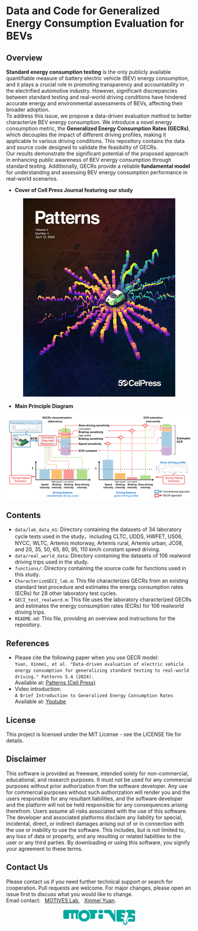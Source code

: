 # Data and Code for Generalized Energy Consumption Evaluation for BEVs  

## Overview  
**Standard energy consumption testing** is the only publicly available quantifiable measure of battery electric vehicle (BEV) energy consumption, and it plays a crucial role in promoting transparency and accountability in the electrified automotive industry. However, significant discrepancies between standard testing and real-world driving conditions have hindered accurate energy and environmental assessments of BEVs, affecting their broader adoption.  
To address this issue, we propose a data-driven evaluation method to better characterize BEV energy consumption. We introduce a novel energy consumption metric, the **Generalized Energy Consumption Rates (GECRs)**, which decouples the impact of different driving profiles, making it applicable to various driving conditions. This repository contains the data and source code designed to validate the feasibility of GECRs.  
Our results demonstrate the significant potential of the proposed approach in enhancing public awareness of BEV energy consumption through standard testing. Additionally, GECRs provide a reliable **fundamental model** for understanding and assessing BEV energy consumption performance in real-world scenarios.

- **Cover of Cell Press Journal featuring our study**
<p align="center">
  <img src="https://github.com/MOTIVES-LAB/generalized-energy-consumption-evaluation-for-ev/blob/main/figures/cover.tif%20(1).jpg" alt="drawing" width="413"/>
</p>  

- **Main Principle Diagram** 
<p align="center">
  <img src="https://github.com/MOTIVES-LAB/bev-energy-consumption-estimator/blob/main/figures/schemetic.svg" alt="drawing" />
</p>

  


## Contents
- `data/lab_data_m1`: Directory containing the datasets of 34 laboratory cycle tests used in the study，including CLTC, UDDS, HWFET, US06, NYCC, WLTC, Artemis motorway, Artemis rural, Artemis urban, JC08, and 20, 35, 50, 65, 80, 95, 110 km/h constant speed driving.  
- `data/real_world_data`: Directory containing the datasets of 106 realword driving trips used in the study.  
- `functions/`: Directory containing the source code for functions used in this study.  
- `CharacterizeGECI_lab.m`: This file characterizes GECRs from an existing standard test procedure and estimates the energy consumption rates (ECRs) for 28 other laboratory test cycles.
- `GECI_test_realword.m`: This file uses the laboratory characterized GECRs and estimates the energy consumption rates (ECRs) for 106 realworld driving trips.
- `README.md`: This file, providing an overview and instructions for the repository.  

## References
- Please cite the following paper when you use GECR model:  
`
Yuan, Xinmei, et al. "Data-driven evaluation of electric vehicle energy consumption for generalizing standard testing to real-world driving." Patterns 5.4 (2024).  
`\
Available at: [Patterns (Cell Press)](https://doi.org/10.1016/j.patter.2024.100950)  
- Video introduction:  
`
A Brief Introduction to Generalized Energy Consumption Rates  
`\
Available at: [Youtube](https://www.youtube.com/watch?v=vmJZik6mKlA&t=61s)  


## License
This project is licensed under the MIT License - see the LICENSE file for details.

## Disclaimer
This software is provided as freeware, intended solely for non-commercial, educational, and research purposes. It must not be used for any commercial purposes without prior authorization from the software developer. Any use for commercial purposes without such authorization will render you and the users responsible for any resultant liabilities, and the software developer and the platform will not be held responsible for any consequences arising therefrom.
Users assume all risks associated with the use of this software. The developer and associated platforms disclaim any liability for special, incidental, direct, or indirect damages arising out of or in connection with the use or inability to use the software. This includes, but is not limited to, any loss of data or property, and any resulting or related liabilities to the user or any third parties.
By downloading or using this software, you signify your agreement to these terms.

## Contact Us
Please contact us if you need further technical support or search for cooperation. Pull requests are welcome. For major changes, please open an issue first to discuss what you would like to change.\
Email contact: &nbsp; [MOTIVES Lab](mailto:motives.lab@gmail.com?subject=[GitHub]%20GECR), &nbsp; [Xinmei Yuan](mailto:yuan@jlu.edu.cn?subject=[GitHub]%20GECR).
  
<p align="center">
  <img src="https://github.com/MOTIVES-LAB/generalized-energy-consumption-evaluation-for-ev/blob/main/figures/new_logo_trans.png" alt="drawing" width="200"/>
</p>  
